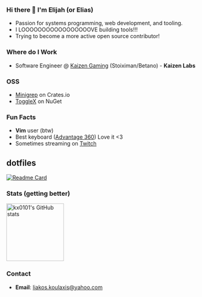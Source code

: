 ### Hi there 👋 I'm Elijah (or Elias)

- Passion for systems programming, web development, and tooling.
- I LOOOOOOOOOOOOOOOOOVE building tools!!!
- Trying to become a more active open source contributor!

### Where do I Work
- Software Engineer @ [Kaizen Gaming](https://kaizengaming.com/) (Stoiximan/Betano) - **Kaizen Labs**

### OSS
- [Minigrep](https://crates.io/crates/minigrep_elijahkx) on Crates.io
- [ToggleX](https://www.nuget.org/packages/ToggleX) on NuGet

### Fun Facts
- **Vim** user (btw)
- Best keyboard ([Advantage 360](https://kinesis-ergo.com/keyboards/advantage360/)) Love it <3
- Sometimes streaming on [Twitch](https://twitch.tv/elijahkx)

## dotfiles
[![Readme Card](https://github-readme-stats-sigma-five.vercel.app/api/pin/?username=kx0101&repo=.dotfiles&theme=dark&langs_count=3)](https://github.com/kx0101/.dotfiles) 

### Stats (getting better)
<div style="display: flex;"> 
  <img src="https://github-readme-stats.vercel.app/api?username=kx0101&show_icons=true&count_private=true&title_color=2ecc71&text_color=a0e9af&icon_color=27ae60&bg_color=2c3e50&hide_border=true" alt="kx0101's GitHub stats" height="150" />
</div>

### Contact
- **Email**: liakos.koulaxis@yahoo.com
